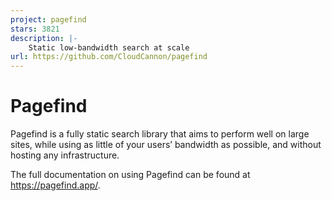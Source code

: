 ```yaml
---
project: pagefind
stars: 3821
description: |-
    Static low-bandwidth search at scale
url: https://github.com/CloudCannon/pagefind
---
```


# Pagefind

Pagefind is a fully static search library that aims to perform well on large sites, while using as little of your users’ bandwidth as possible, and without hosting any infrastructure.

The full documentation on using Pagefind can be found at https://pagefind.app/.

